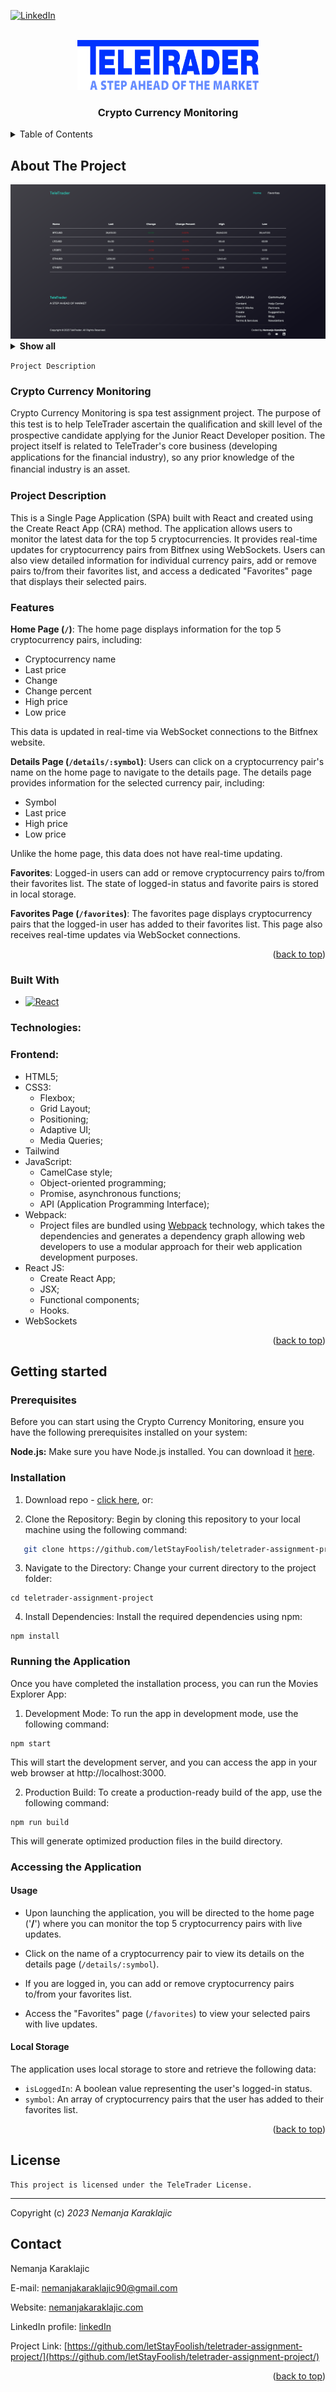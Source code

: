 [![LinkedIn][linkedin-shield]][linkedin-url]

<!-- PROJECT LOGO -->
<br />
<div align="center">
  <a href="https://www.teletrader.rs/">
    <img src="./src/assets/Header/Logo/logo.png" alt="Logo" width="290" height="80">
  </a>

<h3 align="center">Crypto Currency Monitoring</h3>

[//]: # (  <p align="center">)

[//]: # (    <br />)

[//]: # (    <a href="https://github.com/letStayFoolish/teletrader-assignment-project"><strong>Explore the docs »</strong></a>)

[//]: # (    <br />)

[//]: # (    <br />)

[//]: # (    <a href="https://teletrader-assignment-project.vercel.app/">View Demo</a>)

[//]: # (    ·)

[//]: # (    <a href="https://github.com/letStayFoolish/teletrader-assignment-project/issues">Report Bug</a>)

[//]: # (    ·)

[//]: # (    <a href="https://github.com/letStayFoolish/teletrader-assignment-project/issues">Request Feature</a>)

[//]: # (  </p>)
</div>



<!-- TABLE OF CONTENTS -->
<details>
  <summary>Table of Contents</summary>
  <ol>
    <li>
      <a href="#about-the-project">About The Project</a>
      <ul>
        <li><a href="#built-with">Built With</a></li>
      </ul>
    </li>
    <li>
      <a href="#getting-started">Getting Started</a>
      <ul>
        <li><a href="#prerequisites">Prerequisites</a></li>
        <li><a href="#installation">Installation</a></li>
      </ul>
    </li>
    <li><a href="#figma-design">Figma Design</a></li>
    <li><a href="#projects-checklists">Project's checklists</a></li>
    <li><a href="#license">License</a></li>
    <li><a href="#contact">Contact</a></li>
  </ol>
</details>



<!-- ABOUT THE PROJECT -->
## About The Project

<img src="./src/assets/screens/screen-01.png">
<details><summary><b>Show all</b></summary>
<img src="./src/assets/screens/screen-04.png">
<img src="./src/assets/screens/screen-02.png">
<img src="./src/assets/screens/screen-03.png">
</details>

`Project Description`

### Crypto Currency Monitoring

Crypto Currency Monitoring is spa test assignment project. The purpose of this test is to help TeleTrader ascertain the qualiﬁcation and skill level of the prospective candidate applying for the Junior React Developer position.
The project itself is related to TeleTrader's core business (developing applications for the ﬁnancial industry), so any prior knowledge of the ﬁnancial industry is an asset.

### Project Description
This is a Single Page Application (SPA) built with React and created using the Create React App (CRA) method. The application allows users to monitor the latest data for the top 5 cryptocurrencies. It provides real-time updates for cryptocurrency pairs from Bitfnex using WebSockets. Users can also view detailed information for individual currency pairs, add or remove pairs to/from their favorites list, and access a dedicated "Favorites" page that displays their selected pairs.

### Features

**Home Page (`/`)**: The home page displays information for the top 5 cryptocurrency pairs, including:

 - Cryptocurrency name
 - Last price
 - Change
 - Change percent
 - High price
 - Low price

This data is updated in real-time via WebSocket connections to the Bitfnex website.

**Details Page (`/details/:symbol`)**: Users can click on a cryptocurrency pair's name on the home page to navigate to the details page. The details page provides information for the selected currency pair, including:

 - Symbol
 - Last price
 - High price
 - Low price

Unlike the home page, this data does not have real-time updating.

**Favorites**: Logged-in users can add or remove cryptocurrency pairs to/from their favorites list. The state of logged-in status and favorite pairs is stored in local storage.

**Favorites Page (`/favorites`)**: The favorites page displays cryptocurrency pairs that the logged-in user has added to their favorites list. This page also receives real-time updates via WebSocket connections.

<p align="right">(<a href="#readme-top">back to top</a>)</p>



### Built With

* [![React][React.js]][React-url]

### Technologies:
### Frontend:

- HTML5;
- CSS3:
    - Flexbox;
    - Grid Layout;
    - Positioning;
    - Adaptive UI;
    - Media Queries;
- Tailwind
- JavaScript:
    - CamelCase style;
    - Object-oriented programming;
    - Promise, asynchronous functions;
    - API (Application Programming Interface);
- Webpack:
    - Project files are bundled using [Webpack](https://webpack.js.org/) technology, which takes the dependencies and generates a dependency graph allowing web developers to use a modular approach for their web application development purposes.
- React JS:
    - Create React App;
    - JSX;
    - Functional components;
    - Hooks.
- WebSockets

<p align="right">(<a href="#readme-top">back to top</a>)</p>

<!-- GETTING STARTED -->
<!-- USAGE EXAMPLES -->
## Getting started

### Prerequisites

Before you can start using the Crypto Currency Monitoring, ensure you have the following prerequisites installed on your system:

**Node.js:** Make sure you have Node.js installed. You can download it [here](https://nodejs.org/en).

### Installation

1. Download repo - [click here](https://github.com/letStayFoolish/teletrader-assignment-project), or:

2. Clone the Repository: Begin by cloning this repository to your local machine using the following command:
```sh
   git clone https://github.com/letStayFoolish/teletrader-assignment-project
```

3. Navigate to the Directory: Change your current directory to the project folder:
```ssh
cd teletrader-assignment-project
```
4. Install Dependencies: Install the required dependencies using npm:
```ssh
npm install
```

### Running the Application

Once you have completed the installation process, you can run the Movies Explorer App:
1. Development Mode: To run the app in development mode, use the following command:
```ssh
npm start
```
This will start the development server, and you can access the app in your web browser at http://localhost:3000.

2. Production Build: To create a production-ready build of the app, use the following command:
```ssh
npm run build
```
This will generate optimized production files in the build directory.


### Accessing the Application

#### Usage
 - Upon launching the application, you will be directed to the home page ('**/**') where you can monitor the top 5 cryptocurrency pairs with live updates.

 - Click on the name of a cryptocurrency pair to view its details on the details page (`/details/:symbol`).

 - If you are logged in, you can add or remove cryptocurrency pairs to/from your favorites list.

 - Access the "Favorites" page (`/favorites`) to view your selected pairs with live updates.

#### Local Storage
The application uses local storage to store and retrieve the following data:

 - `isLoggedIn`: A boolean value representing the user's logged-in status.
 - `symbol`: An array of cryptocurrency pairs that the user has added to their favorites list.

<p align="right">(<a href="#readme-top">back to top</a>)</p>

<!-- FIGMA -->

<!-- CHECKLISTS -->

<!-- LICENSE -->
## License

````
This project is licensed under the TeleTrader License.
````
<hr>

Copyright (c) _2023_ _Nemanja Karaklajic_



<!-- CONTACT -->
## Contact

Nemanja Karaklajic

E-mail: [nemanjakaraklajic90@gmail.com](mailto:nemanjakaraklajic90@gmail.com)

Website: [nemanjakaraklajic.com](https://chilicode.netlify.app/)

LinkedIn profile: [linkedIn](https://twitter.com/twitter_handle)

Project Link: [https://github.com/letStayFoolish/teletrader-assignment-project/](https://github.com/letStayFoolish/teletrader-assignment-project/)


<p align="right">(<a href="#readme-top">back to top</a>)</p>




<!-- MARKDOWN LINKS & IMAGES -->
<!-- https://www.markdownguide.org/basic-syntax/#reference-style-links -->
[contributors-shield]: https://img.shields.io/github/contributors/github_username/repo_name.svg?style=for-the-badge
[contributors-url]: https://github.com/github_username/repo_name/graphs/contributors
[forks-shield]: https://img.shields.io/github/forks/github_username/repo_name.svg?style=for-the-badge
[forks-url]: https://github.com/github_username/repo_name/network/members
[stars-shield]: https://img.shields.io/github/stars/github_username/repo_name.svg?style=for-the-badge
[stars-url]: https://github.com/github_username/repo_name/stargazers
[issues-shield]: https://img.shields.io/github/issues/github_username/repo_name.svg?style=for-the-badge
[issues-url]: https://github.com/github_username/repo_name/issues
[license-shield]: https://img.shields.io/github/license/github_username/repo_name.svg?style=for-the-badge
[license-url]: https://github.com/github_username/repo_name/blob/master/LICENSE.txt
[linkedin-shield]: https://img.shields.io/badge/-LinkedIn-black.svg?style=for-the-badge&logo=linkedin&colorB=555
[linkedin-url]: https://www.linkedin.com/in/nemanjakaraklajic30111990/
[product-screenshot]: images/screenshot.png
[Next.js]: https://img.shields.io/badge/next.js-000000?style=for-the-badge&logo=nextdotjs&logoColor=white
[Next-url]: https://nextjs.org/
[React.js]: https://img.shields.io/badge/React-20232A?style=for-the-badge&logo=react&logoColor=61DAFB
[React-url]: https://reactjs.org/
[Vue.js]: https://img.shields.io/badge/Vue.js-35495E?style=for-the-badge&logo=vuedotjs&logoColor=4FC08D
[Vue-url]: https://vuejs.org/
[Angular.io]: https://img.shields.io/badge/Angular-DD0031?style=for-the-badge&logo=angular&logoColor=white
[Angular-url]: https://angular.io/
[Svelte.dev]: https://img.shields.io/badge/Svelte-4A4A55?style=for-the-badge&logo=svelte&logoColor=FF3E00
[Svelte-url]: https://svelte.dev/
[Laravel.com]: https://img.shields.io/badge/Laravel-FF2D20?style=for-the-badge&logo=laravel&logoColor=white
[Laravel-url]: https://laravel.com
[Bootstrap.com]: https://img.shields.io/badge/Bootstrap-563D7C?style=for-the-badge&logo=bootstrap&logoColor=white
[Bootstrap-url]: https://getbootstrap.com
[JQuery.com]: https://img.shields.io/badge/jQuery-0769AD?style=for-the-badge&logo=jquery&logoColor=white
[JQuery-url]: https://jquery.com 
